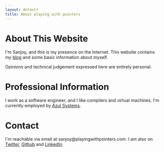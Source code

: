 ```yaml
---
layout: default
title: About playing with pointers
---
```


# About This Website

I'm Sanjoy, and this is my presence on the Internet.  This website
contains my [blog][blog] and some basic information about myself.

Opinions and technical judgement expressed here are entirely personal.

# Professional Information

I work as a software engineer, and I like compilers and virtual
machines.  I'm currently employed by [Azul Systems][azul].

# Contact

I'm reachable via email at <span class="contact">&#115;&#097;&#110;&#106;&#111;&#121;&#064;&#112;&#108;&#097;&#121;&#105;&#110;&#103;&#119;&#105;&#116;&#104;&#112;&#111;&#105;&#110;&#116;&#101;&#114;&#115;&#046;&#099;&#111;&#109;</span>.
I am also on [Twitter][twitter], [Github][github] and
[LinkedIn][linkedin].

[azul]: <http://azulsystems.com>
[blog]: </blog.html>
[linkedin]: <http://in.linkedin.com/in/sanjoydas>
[twitter]: <http://twitter.com/SCombinator>
[github]: <http://github.com/sanjoy>
[resume]: <http://playingwithpointers.com/Resume-SanjoyDas.rst>
